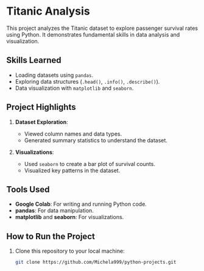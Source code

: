 # Titanic Analysis

This project analyzes the Titanic dataset to explore passenger survival rates using Python. It demonstrates fundamental skills in data analysis and visualization.

## Skills Learned
- Loading datasets using `pandas`.
- Exploring data structures (`.head()`, `.info()`, `.describe()`).
- Data visualization with `matplotlib` and `seaborn`.

## Project Highlights
1. **Dataset Exploration**:
   - Viewed column names and data types.
   - Generated summary statistics to understand the dataset.

2. **Visualizations**:
   - Used `seaborn` to create a bar plot of survival counts.
   - Visualized key patterns in the dataset.

## Tools Used
- **Google Colab**: For writing and running Python code.
- **pandas**: For data manipulation.
- **matplotlib** and **seaborn**: For visualizations.

## How to Run the Project
1. Clone this repository to your local machine:
   ```bash
   git clone https://github.com/Michela999/python-projects.git

